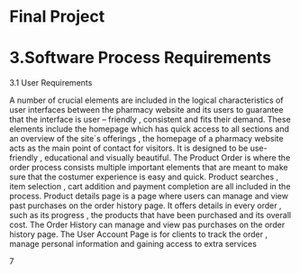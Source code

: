 # Final Project 
# 3.Software Process Requirements
3.1 User Requirements
 
A number of crucial elements are included in the logical characteristics of user interfaces between the pharmacy website and its users to guarantee that the interface is user – friendly , consistent and fits their demand.
These elements include the homepage which has quick access to all sections and an overview of the site´s offerings , the homepage of a pharmacy website acts as the main point of contact for visitors. It is designed to be use-friendly , educational and visually beautiful.
The Product Order is where  the order process consists multiple important elements that are meant to make sure that the costumer experience is easy and quick. Product searches , item selection , cart addition and payment completion are all included in the process.
Product details page is a page where users can manage and view past purchases on the order history page. It offers details in every order , such as its progress , the products that have been purchased and its overall cost.
The Order History can manage and view pas purchases on the order history page.
The User Account Page is for clients to track the order , manage personal information and gaining access to extra services 

 

7

 
 
 

 
 
